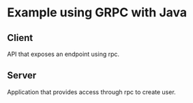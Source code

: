 # Example using GRPC with Java

## Client ##
API that exposes an endpoint using rpc.

## Server ##
Application that provides access through rpc to create user.
